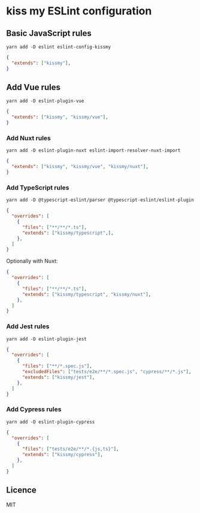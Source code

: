 # kiss my ESLint configuration

## Basic JavaScript rules
```
yarn add -D eslint eslint-config-kissmy
```
```json
{
  "extends": ["kissmy"],
}
```

## Add Vue rules
```
yarn add -D eslint-plugin-vue
```
```json
{
  "extends": ["kissmy", "kissmy/vue"],
}
```

### Add Nuxt rules
```
yarn add -D eslint-plugin-nuxt eslint-import-resolver-nuxt-import
```
```json
{
  "extends": ["kissmy", "kissmy/vue", "kissmy/nuxt"],
}
```
### Add TypeScript rules
```
yarn add -D @typescript-eslint/parser @typescript-eslint/eslint-plugin
```

```json
{
  "overrides": [
    {
      "files": ["**/**/*.ts"],
      "extends": ["kissmy/typescript",],
    },
  ]
}
```

Optionally with Nuxt: 

```json
{
  "overrides": [
    {
      "files": ["**/**/*.ts"],
      "extends": ["kissmy/typescript", "kissmy/nuxt"],
    },
  ]
}
```

### Add Jest rules
```
yarn add -D eslint-plugin-jest
```

```json
{
  "overrides": [
    {
      "files": ["**/*.spec.js"],
      "excludedFiles": ["tests/e2e/**/*.spec.js", "cypress/**/*.js"],
      "extends": ["kissmy/jest"],
    },
  ]
}
```


### Add Cypress rules
```
yarn add -D eslint-plugin-cypress
```

```json
{
  "overrides": [
    {
      "files": ["tests/e2e/**/*.{js,ts}"],
      "extends": ["kissmy/cypress"],
    },
  ]
}
```

## Licence

MIT

